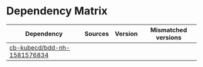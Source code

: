 # Dependency Matrix

Dependency | Sources | Version | Mismatched versions
---------- | ------- | ------- | -------------------
[cb-kubecd/bdd-nh-1581576834](https://github.com/cb-kubecd/bdd-nh-1581576834.git) |  | []() | 

